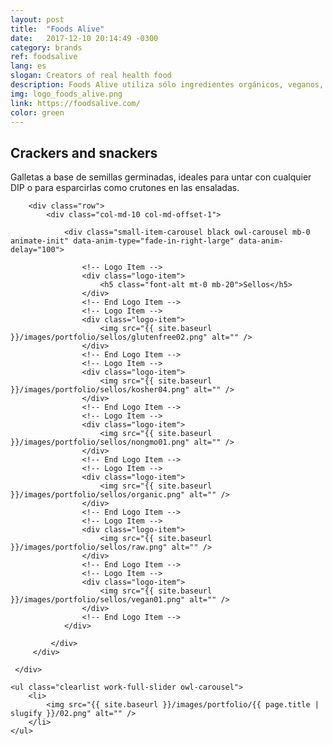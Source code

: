 ```yaml
---
layout: post
title:  "Foods Alive"
date:   2017-12-10 20:14:49 -0300
category: brands
ref: foodsalive
lang: es
slogan: Creators of real health food
description: Foods Alive utiliza sólo ingredientes orgánicos, veganos, kosher y libres de gluten para crear comida saludable, a través de procesos de germinación, sin cocción,  para así potenciar y preservar todos los nutrientes. Ofrece galletas en distintas variedades de sabores, aliños y aceites a base de linaza, chia y hemp, además de una extensa línea de superfoods.
img: logo_foods_alive.png
link: https://foodsalive.com/
color: green
---
```

## Crackers and snackers
Galletas a base de semillas germinadas,  ideales para untar con cualquier DIP o para esparcirlas como crutones en las ensaladas.

<!-- Logotypes Section -->
<section class="small-section bg-gray-lighter pt-20 pb-20">
    <div class="container relative">

        <div class="row">
            <div class="col-md-10 col-md-offset-1">

                <div class="small-item-carousel black owl-carousel mb-0 animate-init" data-anim-type="fade-in-right-large" data-anim-delay="100">

                    <!-- Logo Item -->
                    <div class="logo-item">
                        <h5 class="font-alt mt-0 mb-20">Sellos</h5>
                    </div>
                    <!-- End Logo Item -->
                    <!-- Logo Item -->
                    <div class="logo-item">
                        <img src="{{ site.baseurl }}/images/portfolio/sellos/glutenfree02.png" alt="" />
                    </div>
                    <!-- End Logo Item -->
                    <!-- Logo Item -->
                    <div class="logo-item">
                        <img src="{{ site.baseurl }}/images/portfolio/sellos/kosher04.png" alt="" />
                    </div>
                    <!-- End Logo Item -->
                    <!-- Logo Item -->
                    <div class="logo-item">
                        <img src="{{ site.baseurl }}/images/portfolio/sellos/nongmo01.png" alt="" />
                    </div>
                    <!-- End Logo Item -->
                    <!-- Logo Item -->
                    <div class="logo-item">
                        <img src="{{ site.baseurl }}/images/portfolio/sellos/organic.png" alt="" />
                    </div>
                    <!-- End Logo Item -->
                    <!-- Logo Item -->
                    <div class="logo-item">
                        <img src="{{ site.baseurl }}/images/portfolio/sellos/raw.png" alt="" />
                    </div>
                    <!-- End Logo Item -->
                    <!-- Logo Item -->
                    <div class="logo-item">
                        <img src="{{ site.baseurl }}/images/portfolio/sellos/vegan01.png" alt="" />
                    </div>
                    <!-- End Logo Item -->
                </div>

             </div>
         </div>

     </div>
</section>
<!-- End Logotypes -->

<!-- Work Gallery -->
<div class="work-full-media mb-80 mb-xs-40">

    <ul class="clearlist work-full-slider owl-carousel">
        <li>
            <img src="{{ site.baseurl }}/images/portfolio/{{ page.title | slugify }}/02.png" alt="" />
        </li>
    </ul>
</div>
<!-- End Work Gallery -->
